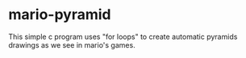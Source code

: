 # mario-pyramid
This simple c program uses "for loops" to create automatic pyramids drawings as we see in mario's games.
